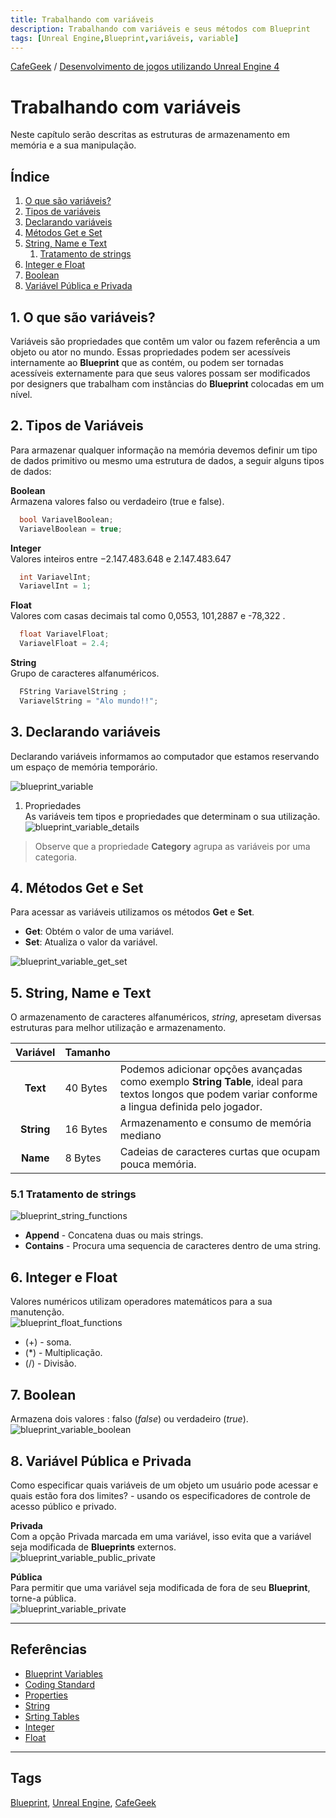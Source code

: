 ```yaml
---
title: Trabalhando com variáveis
description: Trabalhando com variáveis e seus métodos com Blueprint
tags: [Unreal Engine,Blueprint,variáveis, variable]
---
```

[CafeGeek](http://CafeGeek.eti.br)  / [Desenvolvimento de jogos utilizando Unreal Engine 4](http://cafeGeek.eti.br/ue4_blueprint/index.html)

# Trabalhando com variáveis
Neste capítulo serão descritas as estruturas de armazenamento em memória e a sua manipulação.

## Índice
1. [O que são variáveis?](#1)  
1. [Tipos de variáveis](#2)  
1. [Declarando variáveis](#3)  
1. [Métodos Get e Set](#4)  
1. [String, Name e Text](#5)  
     1. [Tratamento de strings](#51)  
1. [Integer e Float](#6)  
1. [Boolean](#7)
1. [Variável Pública e Privada](#8)

<a name="1"></a>
## 1. O que são variáveis?
Variáveis são propriedades que contêm um valor ou fazem referência a um objeto ou ator no mundo. Essas propriedades podem ser acessíveis internamente ao **Blueprint** que as contém, ou podem ser tornadas acessíveis externamente para que seus valores possam ser modificados por designers que trabalham com instâncias do **Blueprint** colocadas em um nível.

<a name="2"></a>
## 2. Tipos de Variáveis
Para armazenar qualquer informação na memória devemos definir um tipo de dados primitivo ou mesmo uma estrutura de dados, a seguir alguns tipos de dados:

**Boolean**  
Armazena valores falso ou verdadeiro (true e false).
```cpp
  bool VariavelBoolean;
  VariavelBoolean = true;
```
**Integer**   
Valores inteiros entre −2.147.483.648 e 2.147.483.647
```cpp
  int VariavelInt;
  VariavelInt = 1;
```
**Float**   
Valores com casas decimais tal como 0,0553, 101,2887 e -78,322 .
```cpp
  float VariavelFloat;
  VariavelFloat = 2.4;
```
**String**   
Grupo de caracteres alfanuméricos.
```cpp
  FString VariavelString ;
  VariavelString = "Alo mundo!!";
```
<a name="3"></a>
## 3. Declarando variáveis   
Declarando variáveis informamos ao computador que estamos reservando um espaço de memória temporário.  

![blueprint_variable](imagens/variaveis/blueprint_variable.jpg)

1. Propriedades   
As variáveis tem tipos e propriedades que determinam o sua utilização.  
![blueprint_variable_details](imagens/variaveis/blueprint_variable_details.jpg)

> Observe que a propriedade **Category** agrupa as variáveis por uma categoria.

<a name="4"></a>
## 4. Métodos Get e Set
Para acessar as variáveis utilizamos os métodos **Get** e **Set**.
- **Get**: Obtém o valor de uma variável.
- **Set**: Atualiza o valor da variável.

![blueprint_variable_get_set](imagens/variaveis/blueprint_variable_get_set.jpg)

<a name="5"></a>
## 5. String, Name e Text
O armazenamento de caracteres alfanuméricos, *string*, apresetam diversas estruturas para melhor utilização e armazenamento.

| Variável |Tamanho  |  |
|:-:|-|-|
| **Text** | 40 Bytes | Podemos adicionar opções avançadas como exemplo **String Table**, ideal para textos longos que podem variar conforme a lingua definida pelo jogador.  |
| **String** | 16 Bytes | Armazenamento e consumo de memória mediano |
| **Name**| 8 Bytes |  Cadeias de caracteres  curtas que ocupam pouca memória.|

<a name="51"></a>
### 5.1 Tratamento de strings
![blueprint_string_functions](imagens/variaveis/blueprint_string_functions.jpg)
- **Append** - Concatena duas ou mais strings.
- **Contains** - Procura uma sequencia de caracteres dentro de uma string.

<a name="6"></a>
## 6. Integer e Float
Valores numéricos utilizam operadores matemáticos para a sua manutenção.  
![blueprint_float_functions](imagens/variaveis/blueprint_float_functions.jpg)
- (+) - soma.
- (*) - Multiplicação.
- (/) - Divisão.

<a name="7"></a>
## 7. Boolean
Armazena dois valores : falso (*false*) ou verdadeiro (*true*).  
![blueprint_variable_boolean](imagens/variaveis/blueprint_variable_boolean.jpg)


<a name="8"></a>
## 8. Variável Pública e Privada
Como especificar quais variáveis de um objeto um usuário pode acessar e quais estão fora dos limites? - usando os especificadores de controle de acesso público e privado.

**Privada**  
Com a opção Privada marcada em uma variável, isso evita que a variável seja modificada de **Blueprints** externos.  
![blueprint_variable_public_private](imagens/variaveis/blueprint_variable_public_private.jpg)

**Pública**  
Para permitir que uma variável seja modificada de fora de seu **Blueprint**, torne-a pública.  
![blueprint_variable_private](imagens/variaveis/blueprint_variable_private.jpg)

***

## Referências
- [Blueprint Variables](https://docs.unrealengine.com/en-US/Engine/Blueprints/UserGuide/Variables/index.html)
- [Coding Standard](https://docs.unrealengine.com/en-US/Programming/Development/CodingStandard/index.html)
- [Properties](https://docs.unrealengine.com/en-US/Programming/UnrealArchitecture/Reference/Properties/index.html)
- [String](https://docs.unrealengine.com/en-US/BlueprintAPI/Utilities/String/index.html)
- [Srting Tables](https://docs.unrealengine.com/en-US/Gameplay/Localization/StringTables/index.html)
- [Integer](https://docs.unrealengine.com/en-US/BlueprintAPI/Math/Integer/index.html)
- [Float](https://docs.unrealengine.com/en-US/BlueprintAPI/Math/Float/index.html)

***
## Tags
[Blueprint](https://myerco.github.io/CafeGeek/ue4_blueprint/blueprint.html), [Unreal Engine](https://myerco.github.io/CafeGeek/ue4_blueprint/index.html), [CafeGeek](https://myerco.github.io/CafeGeek/)
